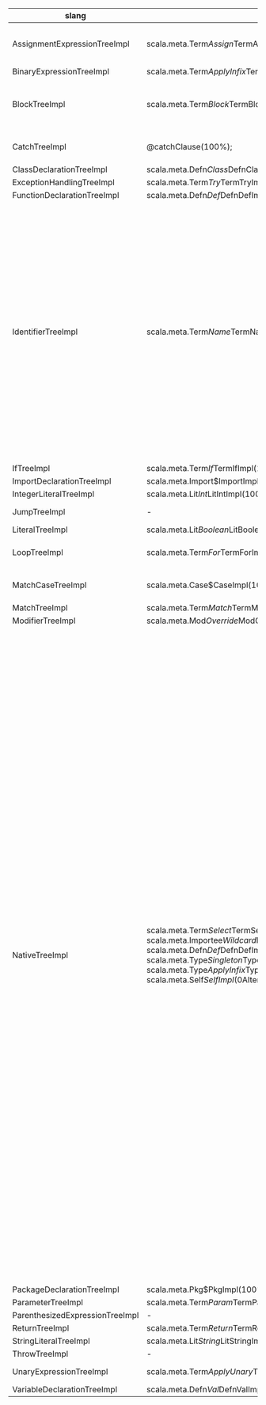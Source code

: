 slang|scala|kotlin|ruby
--|--|--|--
AssignmentExpressionTreeImpl|scala.meta.Term$Assign$TermAssignImpl(100%); |KtBinaryExpression(100%); |lvasgn(44%); ivasgn(27%); indexasgn(22%); op_asgn(3%); masgn(3%); gvasgn(0%); cvasgn(0%); casgn(0%); 
BinaryExpressionTreeImpl|scala.meta.Term$ApplyInfix$TermApplyInfixImpl(100%); |KtBinaryExpression(100%); |send(60%); and(20%); or(20%); 
BlockTreeImpl|scala.meta.Term$Block$TermBlockImpl(74%); @functionBodyBlock(26%); |KtBlockExpression(84%); @functionBodyBlock(16%); |begin(80%); @functionBodyBlock(19%); def(0%); kwbegin(0%); @emptyBlock(0%); resbody(0%); defs(0%); if(0%); when(0%); 
CatchTreeImpl|@catchClause(100%); |KtCatchClause(100%); |resbody(88%); @emptyBlock(11%); @rescueElseClause(1%); 
ClassDeclarationTreeImpl|scala.meta.Defn$Class$DefnClassImpl(100%); |KtClass(100%); |class(100%); 
ExceptionHandlingTreeImpl|scala.meta.Term$Try$TermTryImpl(100%); scala.meta.Term$TryWithHandler$TermTryWithHandlerImpl(0%); |KtTryExpression(100%); |kwbegin(100%); 
FunctionDeclarationTreeImpl|scala.meta.Defn$Def$DefnDefImpl(100%); |KtNamedFunction(65%); KtFunctionLiteral(35%); |def(88%); defs(12%); 
IdentifierTreeImpl|scala.meta.Term$Name$TermNameImpl(81%); scala.meta.Type$Name$TypeNameImpl(19%); |KtNameReferenceExpression(83%); LeafPsiElement(15%); KtUserType(1%); KtNullableType(0%); KtFunctionType(0%); KtDynamicType(0%); |@nameAttributeOf_send(45%); @nameAttributeOf_lvar(14%); @nameAttributeOf_sym(13%); @nameAttributeOf_const(13%); @nameAttributeOf_lvasgn(4%); @nameAttributeOf_def(3%); @nameAttributeOf_ivar(2%); @nameAttributeOf_arg(2%); @nameAttributeOf_procarg0(1%); @nameAttributeOf_ivasgn(1%); @nameAttributeOf_defs(0%); @nameAttributeOf_optarg(0%); @nameAttributeOf_casgn(0%); @nameAttributeOf_kwoptarg(0%); @nameAttributeOf_regopt(0%); @nameAttributeOf_restarg(0%); @nameAttributeOf_gvar(0%); @nameAttributeOf_blockarg(0%); @nameAttributeOf_csend(0%); @nameAttributeOf_kwrestarg(0%); @nameAttributeOf_kwarg(0%); @nameAttributeOf_gvasgn(0%); @nameAttributeOf_cvar(0%); @nameAttributeOf_op_asgn(0%); @nameAttributeOf_cvasgn(0%); @nameAttributeOf_back_ref(0%); 
IfTreeImpl|scala.meta.Term$If$TermIfImpl(100%); |KtIfExpression(100%); |if(100%); 
ImportDeclarationTreeImpl|scala.meta.Import$ImportImpl(100%); |KtImportList(100%); |-
IntegerLiteralTreeImpl|scala.meta.Lit$Int$LitIntImpl(100%); |KtConstantExpression(100%); |int(100%); 
JumpTreeImpl|-|KtContinueExpression(58%); KtBreakExpression(42%); |next(79%); break(21%); 
LiteralTreeImpl|scala.meta.Lit$Boolean$LitBooleanImpl(49%); scala.meta.Lit$Null$LitNullImpl(24%); scala.meta.Lit$Double$LitDoubleImpl(13%); scala.meta.Lit$Char$LitCharImpl(5%); scala.meta.Lit$Unit$LitUnitImpl(4%); scala.meta.Lit$Long$LitLongImpl(4%); scala.meta.Lit$Float$LitFloatImpl(1%); scala.meta.Lit$Symbol$LitSymbolImpl(1%); |KtConstantExpression(100%); |true(59%); false(41%); 
LoopTreeImpl|scala.meta.Term$For$TermForImpl(70%); scala.meta.Term$While$TermWhileImpl(29%); scala.meta.Term$Do$TermDoImpl(2%); |KtForExpression(79%); KtWhileExpression(18%); KtDoWhileExpression(3%); |while(74%); until(23%); until_post(2%); for(1%); while_post(1%); 
MatchCaseTreeImpl|scala.meta.Case$CaseImpl(100%); |KtWhenEntry(100%); |when(81%); @elseMatchCase(19%); @emptyBlock(0%); 
MatchTreeImpl|scala.meta.Term$Match$TermMatchImpl(100%); |KtWhenExpression(100%); |case(100%); 
ModifierTreeImpl|scala.meta.Mod$Override$ModOverrideImpl(50%); scala.meta.Mod$Private$ModPrivateImpl(50%); |LeafPsiElement(100%); |-
NativeTreeImpl|scala.meta.Term$Select$TermSelectImpl(27%); scala.meta.Term$Apply$TermApplyImpl(21%); scala.meta.Term$ApplyInfix$TermApplyInfixImpl(4%); scala.meta.Type$Apply$TypeApplyImpl(4%); scala.meta.Term$Param$TermParamImpl(4%); scala.meta.Pat$Var$PatVarImpl(4%); scala.meta.Name$Indeterminate$NameIndeterminateImpl(3%); scala.meta.Init$InitImpl(3%); scala.meta.Importee$Name$ImporteeNameImpl(3%); scala.meta.Importer$ImporterImpl(3%); scala.meta.Defn$Val$DefnValImpl(2%); scala.meta.Template$TemplateImpl(2%); scala.meta.Term$ApplyType$TermApplyTypeImpl(1%); scala.meta.Term$Function$TermFunctionImpl(1%); scala.meta.Term$New$TermNewImpl(1%); scala.meta.Term$Assign$TermAssignImpl(1%); scala.meta.Type$Param$TypeParamImpl(1%); @interpolationPart(1%); scala.meta.Pat$Extract$PatExtractImpl(1%); @nativeClassTree(1%); scala.meta.Term$Placeholder$TermPlaceholderImpl(1%); scala.meta.Case$CaseImpl(1%); scala.meta.Importee$Wildcard$ImporteeWildcardImpl(1%); scala.meta.Type$Select$TypeSelectImpl(1%); scala.meta.Term$Interpolate$TermInterpolateImpl(1%); scala.meta.Ctor$Primary$CtorPrimaryImpl(0%); scala.meta.Pat$Wildcard$PatWildcardImpl(0%); scala.meta.Defn$Object$DefnObjectImpl(0%); scala.meta.Type$Function$TypeFunctionImpl(0%); scala.meta.Mod$Implicit$ModImplicitImpl(0%); scala.meta.Name$Anonymous$NameAnonymousImpl(0%); scala.meta.Term$Tuple$TermTupleImpl(0%); scala.meta.Pat$Tuple$PatTupleImpl(0%); scala.meta.Term$PartialFunction$TermPartialFunctionImpl(0%); scala.meta.Term$NewAnonymous$TermNewAnonymousImpl(0%); scala.meta.Mod$Case$ModCaseImpl(0%); scala.meta.Defn$Def$DefnDefImpl(0%); scala.meta.Term$This$TermThisImpl(0%); scala.meta.Type$Tuple$TypeTupleImpl(0%); scala.meta.Mod$Annot$ModAnnotImpl(0%); scala.meta.Pat$Typed$PatTypedImpl(0%); scala.meta.Enumerator$Generator$EnumeratorGeneratorImpl(0%); scala.meta.Decl$Def$DeclDefImpl(0%); scala.meta.Mod$Protected$ModProtectedImpl(0%); scala.meta.Defn$Trait$DefnTraitImpl(0%); scala.meta.Mod$Private$ModPrivateImpl(0%); scala.meta.Mod$ValParam$ModValParamImpl(0%); scala.meta.Defn$Var$DefnVarImpl(0%); scala.meta.Mod$Lazy$ModLazyImpl(0%); scala.meta.Mod$Final$ModFinalImpl(0%); scala.meta.Type$Placeholder$TypePlaceholderImpl(0%); scala.meta.Term$Throw$TermThrowImpl(0%); scala.meta.Type$Singleton$TypeSingletonImpl(0%); scala.meta.Type$Bounds$TypeBoundsImpl(0%); scala.meta.Pat$ExtractInfix$PatExtractInfixImpl(0%); @forLoopCondition(0%); scala.meta.Term$ForYield$TermForYieldImpl(0%); scala.meta.Term$Super$TermSuperImpl(0%); scala.meta.Mod$Abstract$ModAbstractImpl(0%); scala.meta.Mod$Sealed$ModSealedImpl(0%); scala.meta.Defn$Type$DefnTypeImpl(0%); scala.meta.Term$Repeated$TermRepeatedImpl(0%); scala.meta.Importee$Rename$ImporteeRenameImpl(0%); scala.meta.Type$ByName$TypeByNameImpl(0%); @catchBlock(0%); scala.meta.Term$Match$TermMatchImpl(0%); scala.meta.Pat$Bind$PatBindImpl(0%); scala.meta.Type$Repeated$TypeRepeatedImpl(0%); scala.meta.Type$ApplyInfix$TypeApplyInfixImpl(0%); scala.meta.Decl$Val$DeclValImpl(0%); scala.meta.Self$SelfImpl(0%); scala.meta.Pat$Alternative$PatAlternativeImpl(0%); scala.meta.Term$Eta$TermEtaImpl(0%); scala.meta.Term$Ascribe$TermAscribeImpl(0%); scala.meta.Type$With$TypeWithImpl(0%); scala.meta.Ctor$Secondary$CtorSecondaryImpl(0%); scala.meta.Term$ApplyUnary$TermApplyUnaryImpl(0%); scala.meta.Enumerator$Val$EnumeratorValImpl(0%); scala.meta.Pkg$Object$PkgObjectImpl(0%); scala.meta.Pat$Interpolate$PatInterpolateImpl(0%); scala.meta.Mod$Covariant$ModCovariantImpl(0%); scala.meta.Decl$Type$DeclTypeImpl(0%); scala.meta.Pat$SeqWildcard$PatSeqWildcardImpl(0%); scala.meta.Enumerator$Guard$EnumeratorGuardImpl(0%); scala.meta.Importee$Unimport$ImporteeUnimportImpl(0%); scala.meta.Type$Refine$TypeRefineImpl(0%); scala.meta.Mod$VarParam$ModVarParamImpl(0%); scala.meta.Mod$Contravariant$ModContravariantImpl(0%); scala.meta.Defn$Macro$DefnMacroImpl(0%); scala.meta.Type$Project$TypeProjectImpl(0%); scala.meta.Term$Xml$TermXmlImpl(0%); scala.meta.Type$Annotate$TypeAnnotateImpl(0%); scala.meta.Term$Annotate$TermAnnotateImpl(0%); scala.meta.Decl$Var$DeclVarImpl(0%); scala.meta.Type$Existential$TypeExistentialImpl(0%); scala.meta.Type$Var$TypeVarImpl(0%); |KtDotQualifiedExpression(20%); KtValueArgument(11%); KtCallExpression(11%); KtValueArgumentList(11%); KtUserType(8%); KtTypeReference(8%); KtImportDirective(2%); KtTypeProjection(2%); KtOperationReferenceExpression(2%); KtDeclarationModifierList(2%); KtLambdaExpression(1%); KtTypeArgumentList(1%); KtLambdaArgument(1%); @classNative(1%); KtProperty(1%); KtBinaryExpression(1%); KtParameterList(1%); KtLiteralStringTemplateEntry(1%); KtClassBody(1%); KtConstructorCalleeExpression(1%); KtNullableType(1%); KtSuperTypeList(1%); @nativePackage(0%); KtWhenCondition(0%); KtThisExpression(0%); KtStringTemplateExpression(0%); KtSafeQualifiedExpression(0%); KtParameter(0%); KtSimpleNameStringTemplateEntry(0%); KtValueArgumentName(0%); KtContainerNode(0%); KtPrimaryConstructor(0%); KtNamedFunction(0%); KtSuperTypeCallEntry(0%); KtTypeParameter(0%); KDocName(0%); KtArrayAccessExpression(0%); LeafPsiElement(0%); KtWhenConditionWithExpression(0%); KtIsExpression(0%); KtBinaryExpressionWithTypeRHS(0%); KtAnnotationEntry(0%); KDocLink(0%); KtSuperTypeEntry(0%); KtObjectDeclaration(0%); KDocSection(0%); KDocImpl(0%); KtBlockStringTemplateEntry(0%); KtPropertyAccessor(0%); KtFunctionType(0%); KtClassLiteralExpression(0%); KtPostfixExpression(0%); @forLoopCondition(0%); KtTypeParameterList(0%); KtWhenConditionIsPattern(0%); KtDestructuringDeclarationEntry(0%); KtCallableReferenceExpression(0%); KtDestructuringDeclaration(0%); KtObjectLiteralExpression(0%); KDocTag(0%); KtSuperExpression(0%); KtLabelReferenceExpression(0%); KtPropertyDelegate(0%); KtEscapeStringTemplateEntry(0%); KtSecondaryConstructor(0%); KtWhenExpression(0%); KtFunctionTypeReceiver(0%); KtClassInitializer(0%); KtConstructorDelegationReferenceExpression(0%); KtConstructorDelegationCall(0%); KtAnnotationUseSiteTarget(0%); KtInitializerList(0%); KtReturnExpression(0%); KtImportAlias(0%); KtFileAnnotationList(0%); KtDynamicType(0%); KtTypeAlias(0%); KtAnnotatedExpression(0%); KtDelegatedSuperTypeEntry(0%); KtLabeledExpression(0%); KtAnnotation(0%); KtWhenConditionInRange(0%); KtCollectionLiteralExpression(0%); KtTypeConstraint(0%); KtTypeConstraintList(0%); KtForExpression(0%); KtIfExpression(0%); KtWhileExpression(0%); KtDoWhileExpression(0%); |send(45%); sym(13%); str(9%); pair(6%); block(5%); hash(4%); @namespaceIdentifier(3%); index(3%); array(2%); dstr(1%); args(1%); self(1%); @classNative(1%); nil(1%); regexp(1%); regopt(1%); module(1%); @lhsIndexasgn(1%); if(0%); float(0%); optarg(0%); or_asgn(0%); block_pass(0%); kwoptarg(0%); zsuper(0%); mlhs(0%); nth_ref(0%); splat(0%); cbase(0%); yield(0%); gvar(0%); indexasgn(0%); ensure(0%); lambda(0%); resbody(0%); irange(0%); rescue(0%); alias(0%); csend(0%); super(0%); defined?(0%); sclass(0%); xstr(0%); @catchParameter(0%); erange(0%); restarg(0%); dsym(0%); op_asgn(0%); kwsplat(0%); next(0%); procarg0(0%); retry(0%); back_ref(0%); @returnExpression(0%); match_with_lvasgn(0%); kwrestarg(0%); casgn(0%); undef(0%); break(0%); and_asgn(0%); @forCondition(0%); 
PackageDeclarationTreeImpl|scala.meta.Pkg$PkgImpl(100%); |KtPackageDirective(100%); |-
ParameterTreeImpl|scala.meta.Term$Param$TermParamImpl(100%); |KtParameter(99%); @catchParameter(1%); |@parameter(100%); 
ParenthesizedExpressionTreeImpl|-|KtParenthesizedExpression(100%); |begin(100%); 
ReturnTreeImpl|scala.meta.Term$Return$TermReturnImpl(100%); |KtReturnExpression(100%); |return(100%); 
StringLiteralTreeImpl|scala.meta.Lit$String$LitStringImpl(100%); |KtStringTemplateExpression(100%); |str(100%); 
ThrowTreeImpl|-|KtThrowExpression(100%); |send(100%); 
UnaryExpressionTreeImpl|scala.meta.Term$ApplyUnary$TermApplyUnaryImpl(100%); |KtPrefixExpression(91%); KtPostfixExpression(9%); |send(100%); 
VariableDeclarationTreeImpl|scala.meta.Defn$Val$DefnValImpl(98%); scala.meta.Defn$Var$DefnVarImpl(2%); |KtProperty(100%); |lvasgn(94%); casgn(6%); 
